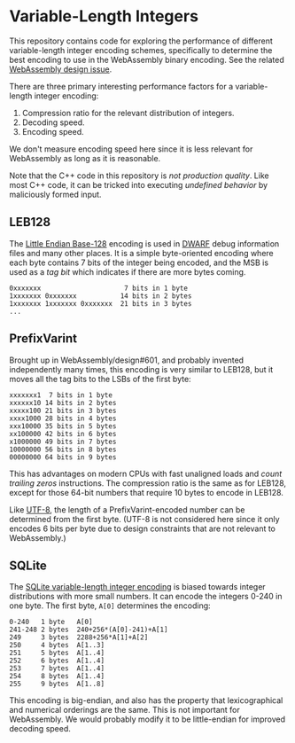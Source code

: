 Variable-Length Integers
========================

This repository contains code for exploring the performance of different
variable-length integer encoding schemes, specifically to determine the best
encoding to use in the WebAssembly binary encoding. See the related
[WebAssembly design issue](https://github.com/WebAssembly/design/issues/601).

There are three primary interesting performance factors for a variable-length
integer encoding:

1. Compression ratio for the relevant distribution of integers.
2. Decoding speed.
3. Encoding speed.

We don't measure encoding speed here since it is less relevant for WebAssembly
as long as it is reasonable.

Note that the C++ code in this repository is *not production quality*. Like
most C++ code, it can be tricked into executing _undefined behavior_ by
maliciously formed input.

LEB128
------
The [Little Endian Base-128](https://en.wikipedia.org/wiki/LEB128) encoding is
used in [DWARF](http://dwarfstd.org) debug information files and many other
places. It is a simple byte-oriented encoding where each byte contains 7 bits
of the integer being encoded, and the MSB is used as a _tag bit_ which
indicates if there are more bytes coming.

    0xxxxxxx                     7 bits in 1 byte
    1xxxxxxx 0xxxxxxx           14 bits in 2 bytes
    1xxxxxxx 1xxxxxxx 0xxxxxxx  21 bits in 3 bytes
    ...

PrefixVarint
------------
Brought up in WebAssembly/design#601, and probably invented independently many
times, this encoding is very similar to LEB128, but it moves all the tag bits
to the LSBs of the first byte:

    xxxxxxx1  7 bits in 1 byte
    xxxxxx10 14 bits in 2 bytes
    xxxxx100 21 bits in 3 bytes
    xxxx1000 28 bits in 4 bytes
    xxx10000 35 bits in 5 bytes
    xx100000 42 bits in 6 bytes
    x1000000 49 bits in 7 bytes
    10000000 56 bits in 8 bytes
    00000000 64 bits in 9 bytes

This has advantages on modern CPUs with fast unaligned loads and _count
trailing zeros_ instructions. The compression ratio is the same as for LEB128,
except for those 64-bit numbers that require 10 bytes to encode in LEB128.

Like [UTF-8](https://en.wikipedia.org/wiki/UTF-8), the length of a
PrefixVarint-encoded number can be determined from the first byte. (UTF-8 is
not considered here since it only encodes 6 bits per byte due to design
constraints that are not relevant to WebAssembly.)

SQLite
------
The [SQLite variable-length integer
encoding](https://sqlite.org/src4/doc/trunk/www/varint.wiki) is biased towards
integer distributions with more small numbers. It can encode the integers 0-240
in one byte. The first byte, `A[0]` determines the encoding:

    0-240   1 byte   A[0]
    241-248 2 bytes  240+256*(A[0]-241)+A[1]
    249     3 bytes  2288+256*A[1]+A[2]
    250     4 bytes  A[1..3]
    251     5 bytes  A[1..4]
    252     6 bytes  A[1..4]
    253     7 bytes  A[1..4]
    254     8 bytes  A[1..4]
    255     9 bytes  A[1..8]

This encoding is big-endian, and also has the property that lexicographical and
numerical orderings are the same. This is not important for WebAssembly. We
would probably modify it to be little-endian for improved decoding speed.
